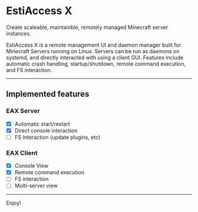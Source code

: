 # EstiAccess X
Create scaleable, maintainble, remotely managed Minecraft server instances.

EstiAccess X is a remote management UI and daemon manager built for Minecraft Servers running on Linux. Servers can be run as daemons on systemd, and directly interacted with using a client GUI. Features include automatic crash handling, startup/shutdown, remote command execution, and FS interaction.

---
## Implemented features
### EAX Server
- [x] Automatic start/restart
- [x] Direct console interaction
- [ ] FS Interaction (update plugins, etc)

### EAX  Client
- [x] Console View
- [x] Remote command execution
- [ ] FS interaction
- [ ] Multi-server view

---
Enjoy!